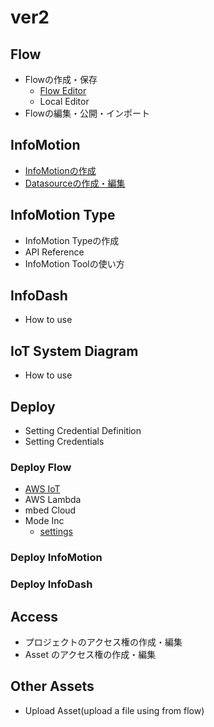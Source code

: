 # ver2

## Flow

- Flowの作成・保存
  - [Flow Editor](Flow/CreateFlow.md)
  - Local Editor 
- Flowの編集・公開・インポート

## InfoMotion

- [InfoMotionの作成](InfoMotion/CreateDataSource.md)
- [Datasourceの作成・編集](InfoMotion/CreateFirstInfoMotion.md)

## InfoMotion Type

- InfoMotion Typeの作成
- API Reference
- InfoMotion Toolの使い方

## InfoDash

- How to use

## IoT System Diagram

- How to use

## Deploy

- Setting Credential Definition
- Setting Credentials

### Deploy Flow

  - [AWS IoT](Deploy/DeployFlow/AWSIoT.md)
  - AWS Lambda
  - mbed Cloud 
  - Mode Inc
    - [settings](Deploy/DeployFlow/Mode/Settings.md)

### Deploy InfoMotion

### Deploy InfoDash

## Access

- プロジェクトのアクセス権の作成・編集
- Asset のアクセス権の作成・編集

## Other Assets

- Upload Asset(upload a file using from flow)
